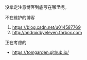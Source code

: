 没拿定注意博客到底写在哪里呢。

不在维护的博客
1. https://blog.csdn.net/u014587769
2. http://androidbyeleven.farbox.com

正在考虑的
- https://tomgarden.github.io/